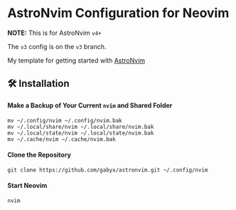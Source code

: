 # AstroNvim Configuration for Neovim

**NOTE:** This is for AstroNvim `v4+`

The `v3` config is on the `v3` branch.

My template for getting started with [AstroNvim](https://github.com/AstroNvim/AstroNvim)

## 🛠️ Installation

#### Make a Backup of Your Current `nvim` and Shared Folder

```shell
mv ~/.config/nvim ~/.config/nvim.bak
mv ~/.local/share/nvim ~/.local/share/nvim.bak
mv ~/.local/state/nvim ~/.local/state/nvim.bak
mv ~/.cache/nvim ~/.cache/nvim.bak
```

#### Clone the Repository

```shell
git clone https://github.com/gabyx/astronvim.git ~/.config/nvim
```

#### Start Neovim

```shell
nvim
```

